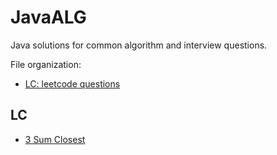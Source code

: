 # JavaALG
Java solutions for common algorithm and interview questions.

File organization:
* [LC: leetcode questions](Readme.md#leetcode)

LC
-----
<a name="leetcode"></a>
* [3 Sum Closest](src/leetcode/ThreeSumClosest.java)